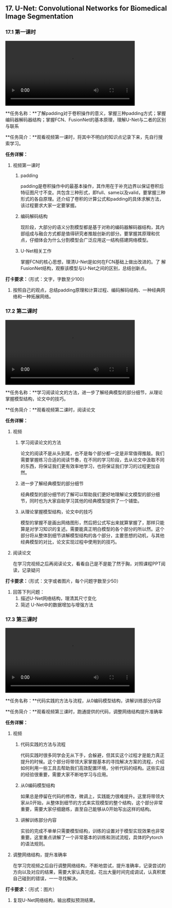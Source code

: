 ## 17. U-Net: Convolutional Networks for Biomedical Image Segmentation

### 17.1 第一课时

<video width=80%  controls >
	<source type="video/mp4" src="017-convolutional-networks-for-biomedical-image-segmentation/017-1.mp4">
</video>

**任务名称：**了解padding对于卷积操作的意义，掌握三种padding方式；掌握编码器解码器结构；掌握FCN、FusionNet的基本原理，理解U-Net与二者的区别与联系

**任务简介：**观看视频第一课时，将其中不明白的知识点记录下来，先自行搜索学习。

**任务详解：**

1. 视频第一课时
   1. padding

      padding是卷积操作中的最基本操作，其作用在于补充边界以保证卷积后特征图尺寸不变。共包含三种形式，即full、same以及valid，要掌握三种形式的各自原理。还介绍了卷积的计算公式和padding的具体求解方法，该过程要求大家一定要掌握。

   2. 编码解码结构

      现阶段，大部分的语义分割模型都是基于对称的编码器解码器结构，其内部组成与融合方式都是值得研究者推敲创新的部分。要掌握其原理和优点，仔细体会为什么分割模型会广泛应用这一结构搭建网络模型。 

   3. U-Net相关工作

      掌握FCN的核心思想，理清U-Net是如何在FCN基础上做出改进的。了  解FusionNet结构，观察该模型与U-Net之间的区别，总结创新点。

**打卡要求：**（形式：文字，字数至少100）

1. 按照自己的观点，总结padding原理和计算过程、编码解码结构、一种经典网络和一种拓展网络。

### 17.2 第二课时

<video width=80%  controls >
	<source type="video/mp4" src="017-convolutional-networks-for-biomedical-image-segmentation/017-2.mp4">
</video>

**任务名称：**学习阅读论文的方法，进一步了解经典模型的部分细节，从理论掌握模型结构，论文中的技巧。

**任务简介：**观看视频第二课时，阅读论文

**任务详解：**

1. 视频
   1. 学习阅读论文的方法

      论文的阅读不是从头到尾，也不是每个部分都一定是非常值得推敲。我们需要掌握练习合适的阅读节奏，在不同的学习阶段，去从论文中汲取不同的东西，将保证我们更有效率地学习，也将保证我们学习的过程更加自然。

   2. 进一步了解经典模型的部分细节

      经典模型的部分细节的了解可以帮助我们更好地理解论文模型的部分细节，同时也为大家自助学习其他的经典模型提供了一个铺垫。

   3. 从理论掌握模型结构，论文中的技巧

      模型的掌握不是画出网络图形，然后把公式写出来就算掌握了，那样只能算是对学习知识的复述。需要能真正明白模型的各个部分的所以然。这个部分将从整体到细节讲解模型结构的各个部分，主要思想的动机，与其他经典模型的对比，论文实现过程中使用到的技巧。

2. 阅读论文

   在学习完视频之后再阅读论文，看看自己是不是能了然于胸，对照课程PPT阅读，记录疑问

**打卡要求：**（形式：文字或者图片，每个问题字数至少50）

1. 回答下列问题：
   1. 描述U-Net网络结构，理清其尺寸变化
   2. 简述 U-Net中的数据增加与增强方法

### 17.3 第三课时

<video width=80%  controls >
	<source type="video/mp4" src="017-convolutional-networks-for-biomedical-image-segmentation/017-3.mp4">
</video>

**任务名称：**代码实践的方法与流程，从0编码模型结构，讲解训练部分内容

**任务简介：**观看视频第三课时，跑通提供的代码，调整网络结构提升准确率

**任务详解：**

1. 视频
   1. 代码实践的方法与流程

      代码实践时很多同学会无从下手，会躲避，但其实这个过程才是能力真正提升的时候。这个部分将带领大家掌握基本的寻找解决方案的流程，介绍如何利用一些工具去帮助我们高效配置环境，分析代码的结构。这些实战的经验很重要，需要大家不断地学习与应用。

   2. 从0编码模型结构

      如果总是停留在代码的修改，微调上，实践能力很难提升。这里将带领大家从0开始，从整体到细节的方式来实现模型的整个结构，这个部分非常重要，需要大家仔细磨练，直至自己能够从0开始写出这样的结构。

   3. 讲解训练部分内容

      实验的完成不单单只需要模型结构，训练的设置对于模型实现效果也非常重要。这里重点讲解了一个非常基本的训练和测试流程，具体的Pytorch的语法规则。

2. 调整网络结构，提升准确率

   在学习完视频之后自行调整网络结构，不断地尝试，提升准确率，记录尝试的方向以及对应的结果，需要大家认真完成，花出大量时间完成调试，认真积累自己碰到的错误，一一寻找解决。

**打卡要求：**（形式：图片）

1. 复现U-Net网络结构，输出模拟预测结果。